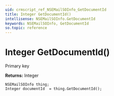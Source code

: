 ```yaml
---
uid: crmscript_ref_NSEMailSOInfo_GetDocumentId
title: Integer GetDocumentId()
intellisense: NSEMailSOInfo.GetDocumentId
keywords: NSEMailSOInfo, GetDocumentId
so.topic: reference
---
```


# Integer GetDocumentId()

Primary key

**Returns:** Integer

```crmscript
NSEMailSOInfo thing;
Integer documentId  = thing.GetDocumentId();
```

